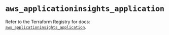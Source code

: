 # `aws_applicationinsights_application`

Refer to the Terraform Registry for docs: [`aws_applicationinsights_application`](https://registry.terraform.io/providers/hashicorp/aws/6.4.0/docs/resources/applicationinsights_application).
